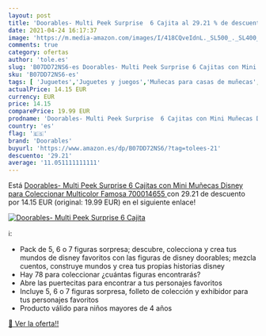 ```yaml
---
layout: post
title: 'Doorables- Multi Peek Surprise  6 Cajita al 29.21 % de descuento'
date: 2021-04-24 16:17:37
image: 'https://m.media-amazon.com/images/I/418CQveIdnL._SL500_._SL400_.jpg'
comments: true
category: ofertas
author: 'tole.es'
slug: 'B07DD72NS6-es Doorables- Multi Peek Surprise 6 Cajitas con Mini Muñecas...'
sku: 'B07DD72NS6-es'
tags: [ 'Juguetes','Juguetes y juegos','Muñecas para casas de muñecas','Muñecas y accesorios','doorables','famosa', ]
actualPrice: 14.15 EUR
currency: EUR
price: 14.15
comparePrice: 19.99 EUR
prodname: 'Doorables- Multi Peek Surprise  6 Cajitas con Mini Muñecas Disney para Coleccionar  Multicolor  Famosa 700014655 '
country: 'es'
flag: '🇪🇸'
brand: 'Doorables'
buyurl: 'https://www.amazon.es/dp/B07DD72NS6/?tag=tolees-21'
descuento: '29.21'
average: '11.051111111111'
---
```


Está [Doorables- Multi Peek Surprise  6 Cajitas con Mini Muñecas Disney para Coleccionar  Multicolor  Famosa 700014655 ](https://www.amazon.es/dp/B07DD72NS6/?tag=tolees-21) con 29.21 de descuento por 14.15 EUR (original: 19.99 EUR) en el siguiente enlace!

[![Doorables- Multi Peek Surprise  6 Cajita](https://m.media-amazon.com/images/I/418CQveIdnL._SL500_._SL400_.jpg)](https://www.amazon.es/dp/B07DD72NS6/?tag=tolees-21)

ℹ️:

- Pack de 5, 6 o 7 figuras sorpresa; descubre, colecciona y crea tus mundos de disney favoritos con las figuras de disney doorables; mezcla cuentos, construye mundos y crea tus propias historias disney
- Hay 78 para coleccionar ¿cuántas figuras encontrarás?
- Abre las puertecitas para encontrar a tus personajes favoritos
- Incluye 5, 6 o 7 figuras sorpresa, folleto de colección y exhibidor para tus personajes favoritos
- Producto válido para niños mayores de 4 años

[🛒 Ver la oferta!!](https://www.amazon.es/dp/B07DD72NS6/?tag=tolees-21)
